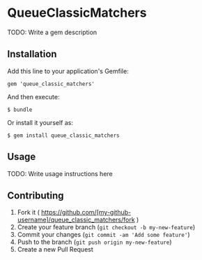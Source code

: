 # QueueClassicMatchers

TODO: Write a gem description

## Installation

Add this line to your application's Gemfile:

    gem 'queue_classic_matchers'

And then execute:

    $ bundle

Or install it yourself as:

    $ gem install queue_classic_matchers

## Usage

TODO: Write usage instructions here

## Contributing

1. Fork it ( https://github.com/[my-github-username]/queue_classic_matchers/fork )
2. Create your feature branch (`git checkout -b my-new-feature`)
3. Commit your changes (`git commit -am 'Add some feature'`)
4. Push to the branch (`git push origin my-new-feature`)
5. Create a new Pull Request
